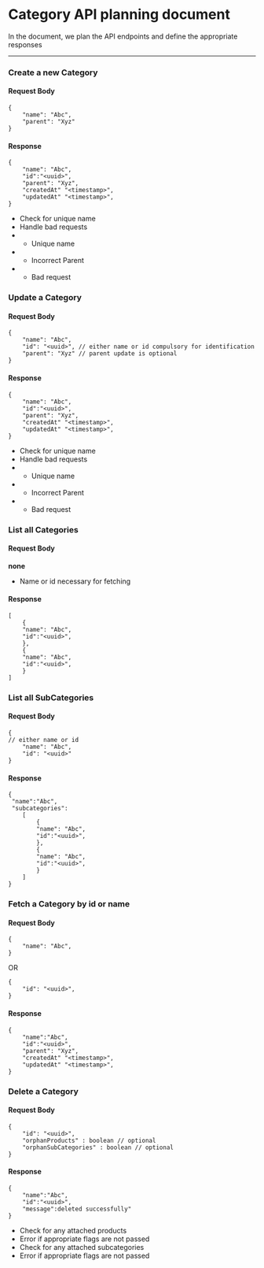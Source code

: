 # Category API planning document

In the document, we plan the API endpoints and define the appropriate responses

---

### Create a new Category

#### Request Body

```
{
    "name": "Abc",
    "parent": "Xyz"
}
```

#### Response

```
{
    "name": "Abc",
    "id":"<uuid>",
    "parent": "Xyz",
    "createdAt" "<timestamp>",
    "updatedAt" "<timestamp>",
}
```

- Check for unique name
- Handle bad requests
- - Unique name
- - Incorrect Parent
- - Bad request

### Update a Category

#### Request Body

```
{
    "name": "Abc",
    "id": "<uuid>", // either name or id compulsory for identification
    "parent": "Xyz" // parent update is optional
}
```

#### Response

```
{
    "name": "Abc",
    "id":"<uuid>",
    "parent": "Xyz",
    "createdAt" "<timestamp>",
    "updatedAt" "<timestamp>",
}
```

- Check for unique name
- Handle bad requests
- - Unique name
- - Incorrect Parent
- - Bad request

### List all Categories

#### Request Body

**none**

- Name or id necessary for fetching

#### Response

```
[
    {
    "name": "Abc",
    "id":"<uuid>",
    },
    {
    "name": "Abc",
    "id":"<uuid>",
    }
]
```

### List all SubCategories

#### Request Body

```
{
// either name or id
    "name": "Abc",
    "id": "<uuid>"
}
```

#### Response

```
{
 "name":"Abc",
 "subcategories":
    [
        {
        "name": "Abc",
        "id":"<uuid>",
        },
        {
        "name": "Abc",
        "id":"<uuid>",
        }
    ]
}
```

### Fetch a Category by id or name

#### Request Body

```
{
    "name": "Abc",
}
```

OR

```
{
    "id": "<uuid>",
}
```

#### Response

```
{
    "name":"Abc",
    "id":"<uuid>",
    "parent": "Xyz",
    "createdAt" "<timestamp>",
    "updatedAt" "<timestamp>",
}
```

### Delete a Category

#### Request Body

```
{
    "id": "<uuid>",
    "orphanProducts" : boolean // optional
    "orphanSubCategories" : boolean // optional 
}
```

#### Response

```
{
    "name":"Abc",
    "id":"<uuid>",
    "message":deleted successfully"
}
```
- Check for any attached products 
 - Error if appropriate flags are not passed
- Check for any attached subcategories 
 - Error if appropriate flags are not passed

